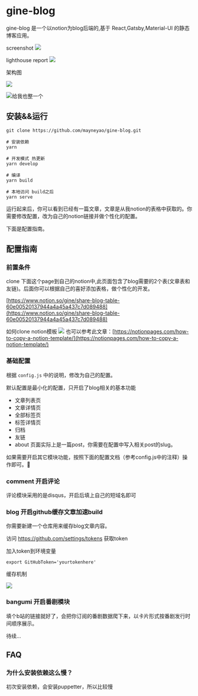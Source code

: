 # gine-blog

gine-blog 是一个以notion为blog后端的,基于 React,Gatsby,Material-UI 的静态博客应用。


screenshot
![](https://www.notion.so/image/https%3A%2F%2Fs3-us-west-2.amazonaws.com%2Fsecure.notion-static.com%2F56495b11-eb1f-43b2-bef9-9a84c9822251%2Fs3.png?width=3840)

lighthouse report
![](https://www.notion.so/image/https%3A%2F%2Fs3-us-west-2.amazonaws.com%2Fsecure.notion-static.com%2F17135e4c-25f5-4599-8e22-7c77a11490d9%2Fgine-blog-lighthouse-report.png?width=1930)


架构图

![](https://www.notion.so/image/https%3A%2F%2Fs3-us-west-2.amazonaws.com%2Fsecure.notion-static.com%2F0cc8778b-ad42-4732-917e-7a69d3d801f3%2Fgine-blog.png?width=3840)

![给我也整一个](https://s3.us-west-2.amazonaws.com/secure.notion-static.com/4ba891b7-e685-40fa-89ee-0b8dd206b8a9/nse-1761695606568594205-852524620.jpg?AWSAccessKeyId=ASIAT73L2G45PON4DKY7&Expires=1551441911&Signature=LBy9umDqV4ZaO1IwcIcL3CeV7OU%3D&response-content-disposition=filename%20%3D%22nse-1761695606568594205-852524620.jpg%22&x-amz-security-token=FQoGZXIvYXdzEOL%2F%2F%2F%2F%2F%2F%2F%2F%2F%2FwEaDPTu56HwoFmTqdA%2FqyK3A5pmn%2FNvEOU2qyAXr0A%2BDMkqLXezoksK1DEihu3F5MR3Gc8t7Lf2YkCfv6Le0I1JJMTdVBmytyAHYMsLEWC6Ox87d26PWKjaxSZLOFbxLqLtJ%2BEWjluzXxd2Y3sxSZU7h0zrqp4rYfHHIfdCAL%2FWVZlvEfJ8MWD5giSxG9bpbzePJQuDhyFjoxFLaSsiE%2F6gZtHDWUID1CbWP3tkzNOU43tNGQo8DPU%2F%2FRpAGawmXNkdN5973NAuMOER2dTrRrOCgiPZBRaeSoY%2FKQ64DxlMy5ZTPPpOPtdFb8ztk4%2F9sPrLyXeMnXcOU%2Fkk29mcid%2F7bqvTrCA3L3%2F0gMXNdI%2FRaSWfK3XoKhKYaR8QczGaYaIGu5QYZWKmLEDUeSiFxRXCxmmQfnENt3iSXm96WkyLp46Xr8RW2enjtEFXJYBnXemzUYGC1PQZ01YDVUQl6f2jSpov%2FhlHgcoFqdIoRhewBhqnGtZrRYjTTa9yT%2BWTYjdJqvVA2Xc5nPQMjthsmw%2BcOfTiYCKMcmFoB29qCkdX2%2Fn9WaZ7z1deRzJYecaqa6EyOtDv4q1bqsoHxwUlyllT%2Bc9VgLiibW4ok7%2Fe4wU%3D)

## 安装&&运行

```
git clone https://github.com/mayneyao/gine-blog.git

# 安装依赖
yarn 

# 开发模式 热更新
yarn develop

# 编译
yarn build

# 本地访问 build之后
yarn serve

```


运行起来后，你可以看到已经有一篇文章，文章是从我notion的表格中获取的。你需要修改配置，改为自己的notion链接并做个性化的配置。

下面是配置指南。

## 配置指南

### 前置条件

clone 下面这个page到自己的notion中,此页面包含了blog需要的2个表(文章表和友链)。后面你可以根据自己的喜好添加表格，做个性化的开发。

[https://www.notion.so/gine/share-blog-table-60e00520137944a4a45a437c7d089488](https://www.notion.so/gine/share-blog-table-60e00520137944a4a45a437c7d089488)

如何clone notion模板
![](https://www.notion.so/image/https%3A%2F%2Fs3-us-west-2.amazonaws.com%2Fsecure.notion-static.com%2F7956cbc5-243f-4404-8943-db8b200f044e%2Fhow_to_copy_notion_page.gif)
也可以参考此文章：[https://notionpages.com/how-to-copy-a-notion-template/](https://notionpages.com/how-to-copy-a-notion-template/)


### 基础配置
根据 `config.js` 中的说明，修改为自己的配置。

默认配置是最小化的配置，只开启了blog相关的基本功能

- 文章列表页
- 文章详情页
- 全部标签页
- 标签详情页
- 归档
- 友链
- about 页面实际上是一篇post，你需要在配置中写入相关post的slug。

如果需要开启其它模块功能，按照下面的配置文档（参考config.js中的注释）操作即可。

### comment 开启评论

评论模块采用的是disqus，开启后填上自己的短域名即可


### blog 开启github缓存文章加速build 

你需要新建一个仓库用来缓存blog文章内容。

访问 https://github.com/settings/tokens 获取token 

加入token到环境变量

```
export GitHubToken='yourtokenhere'
```

缓存机制

![](https://www.notion.so/image/https%3A%2F%2Fs3-us-west-2.amazonaws.com%2Fsecure.notion-static.com%2F2a0ab0a6-886c-4361-98d3-c92a99e611ec%2Fgine-blog.png?width=3840)

### bangumi 开启番剧模块

填个b站的链接就好了，会把你订阅的番剧数据爬下来，以卡片形式按番剧发行时间顺序展示。

待续...

## FAQ

### 为什么安装依赖这么慢？
初次安装依赖，会安装puppetter，所以比较慢